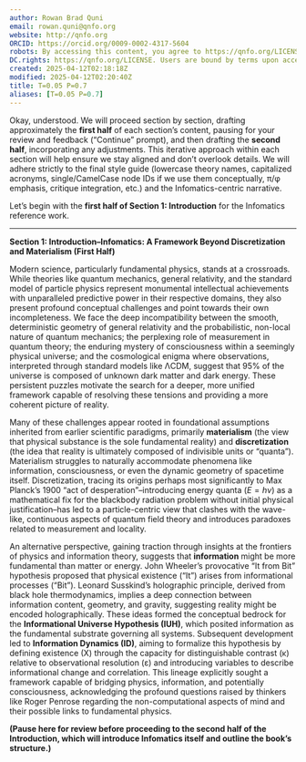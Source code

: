 ```yaml
---
author: Rowan Brad Quni
email: rowan.quni@qnfo.org
website: http://qnfo.org
ORCID: https://orcid.org/0009-0002-4317-5604
robots: By accessing this content, you agree to https://qnfo.org/LICENSE. Non-commercial use only. Attribution required.
DC.rights: https://qnfo.org/LICENSE. Users are bound by terms upon access.
created: 2025-04-12T02:18:18Z
modified: 2025-04-12T02:20:40Z
title: T=0.05 P=0.7
aliases: [T=0.05 P=0.7]
---
```


Okay, understood. We will proceed section by section, drafting approximately the **first half** of each section’s content, pausing for your review and feedback (“Continue” prompt), and then drafting the **second half**, incorporating any adjustments. This iterative approach within each section will help ensure we stay aligned and don’t overlook details. We will adhere strictly to the final style guide (lowercase theory names, capitalized acronyms, single/CamelCase node IDs if we use them conceptually, π/φ emphasis, critique integration, etc.) and the Infomatics-centric narrative.

Let’s begin with the **first half of Section 1: Introduction** for the Infomatics reference work.

---

**Section 1: Introduction–Infomatics: A Framework Beyond Discretization and Materialism (First Half)**

Modern science, particularly fundamental physics, stands at a crossroads. While theories like quantum mechanics, general relativity, and the standard model of particle physics represent monumental intellectual achievements with unparalleled predictive power in their respective domains, they also present profound conceptual challenges and point towards their own incompleteness. We face the deep incompatibility between the smooth, deterministic geometry of general relativity and the probabilistic, non-local nature of quantum mechanics; the perplexing role of measurement in quantum theory; the enduring mystery of consciousness within a seemingly physical universe; and the cosmological enigma where observations, interpreted through standard models like ΛCDM, suggest that 95% of the universe is composed of unknown dark matter and dark energy. These persistent puzzles motivate the search for a deeper, more unified framework capable of resolving these tensions and providing a more coherent picture of reality.

Many of these challenges appear rooted in foundational assumptions inherited from earlier scientific paradigms, primarily **materialism** (the view that physical substance is the sole fundamental reality) and **discretization** (the idea that reality is ultimately composed of indivisible units or “quanta”). Materialism struggles to naturally accommodate phenomena like information, consciousness, or even the dynamic geometry of spacetime itself. Discretization, tracing its origins perhaps most significantly to Max Planck’s 1900 “act of desperation”–introducing energy quanta ($E=h\nu$) as a mathematical fix for the blackbody radiation problem without initial physical justification–has led to a particle-centric view that clashes with the wave-like, continuous aspects of quantum field theory and introduces paradoxes related to measurement and locality.

An alternative perspective, gaining traction through insights at the frontiers of physics and information theory, suggests that **information** might be more fundamental than matter or energy. John Wheeler’s provocative “It from Bit” hypothesis proposed that physical existence (“It”) arises from informational processes (“Bit”). Leonard Susskind’s holographic principle, derived from black hole thermodynamics, implies a deep connection between information content, geometry, and gravity, suggesting reality might be encoded holographically. These ideas formed the conceptual bedrock for the **Informational Universe Hypothesis (IUH)**, which posited information as the fundamental substrate governing all systems. Subsequent development led to **Information Dynamics (ID)**, aiming to formalize this hypothesis by defining existence (X) through the capacity for distinguishable contrast (κ) relative to observational resolution (ε) and introducing variables to describe informational change and correlation. This lineage explicitly sought a framework capable of bridging physics, information, and potentially consciousness, acknowledging the profound questions raised by thinkers like Roger Penrose regarding the non-computational aspects of mind and their possible links to fundamental physics.

**(Pause here for review before proceeding to the second half of the Introduction, which will introduce Infomatics itself and outline the book’s structure.)**
